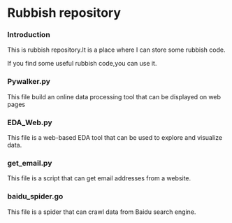 # Rubbish repository 

### Introduction

This is rubbish repository.It is a place where I can store some rubbish code.

If you find some useful rubbish code,you can use it.

### Pywalker.py

This file build an online data processing tool that can be displayed on web pages

### EDA_Web.py

This file is a web-based EDA tool that can be used to explore and visualize data.

### get_email.py

This file is a script that can get email addresses from a website.

### baidu_spider.go

This file is a spider that can crawl data from Baidu search engine.